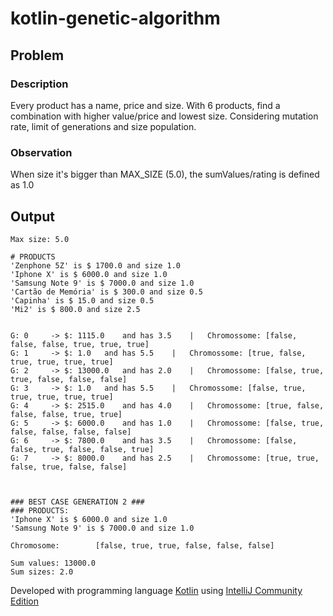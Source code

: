 # kotlin-genetic-algorithm

## Problem
### Description
Every product has a name, price and size. With 6 products, find a combination with higher value/price and lowest size. Considering mutation rate, limit of generations and size population.

### Observation
When size it's bigger than MAX_SIZE (5.0), the sumValues/rating is defined as 1.0

## Output
```
Max size: 5.0

# PRODUCTS
'Zenphone 5Z' is $ 1700.0 and size 1.0
'Iphone X' is $ 6000.0 and size 1.0
'Samsung Note 9' is $ 7000.0 and size 1.0
'Cartão de Memória' is $ 300.0 and size 0.5
'Capinha' is $ 15.0 and size 0.5
'Mi2' is $ 800.0 and size 2.5


G: 0	 -> $: 1115.0	 and has 3.5	|	Chromossome: [false, false, false, true, true, true]
G: 1	 -> $: 1.0	 and has 5.5	|	Chromossome: [true, false, true, true, true, true]
G: 2	 -> $: 13000.0	 and has 2.0	|	Chromossome: [false, true, true, false, false, false]
G: 3	 -> $: 1.0	 and has 5.5	|	Chromossome: [false, true, true, true, true, true]
G: 4	 -> $: 2515.0	 and has 4.0	|	Chromossome: [true, false, false, false, true, true]
G: 5	 -> $: 6000.0	 and has 1.0	|	Chromossome: [false, true, false, false, false, false]
G: 6	 -> $: 7800.0	 and has 3.5	|	Chromossome: [false, false, true, false, false, true]
G: 7	 -> $: 8000.0	 and has 2.5	|	Chromossome: [true, true, false, true, false, false]



### BEST CASE GENERATION 2 ###
### PRODUCTS:
'Iphone X' is $ 6000.0 and size 1.0
'Samsung Note 9' is $ 7000.0 and size 1.0

Chromosome:        [false, true, true, false, false, false]

Sum values: 13000.0
Sum sizes: 2.0
```




Developed with programming language [Kotlin](https://pt.wikipedia.org/wiki/Kotlin) using [IntelliJ Community Edition](https://www.jetbrains.com/idea/download/)
